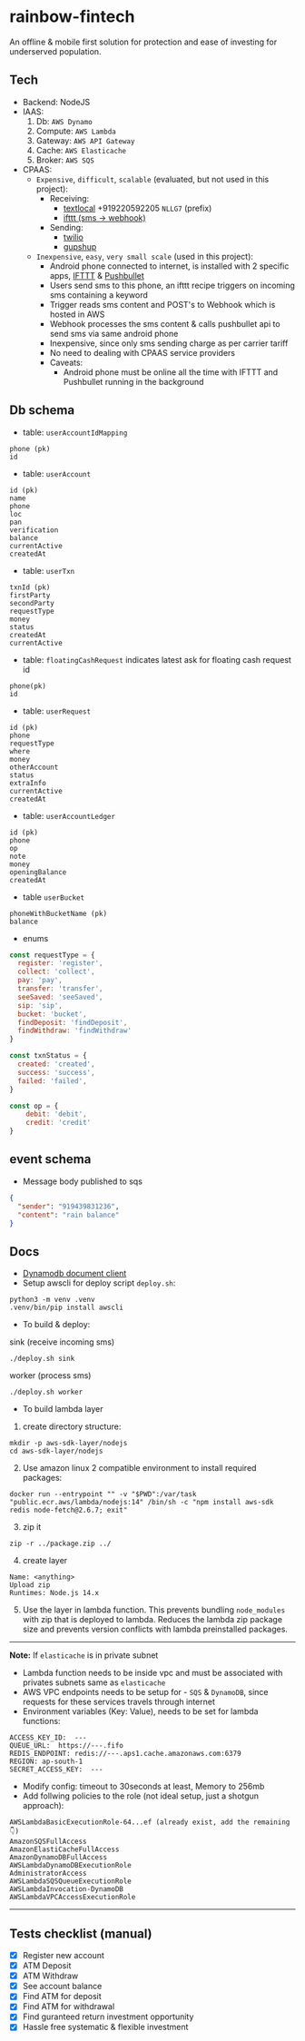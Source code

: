 # rainbow-fintech
An offline & mobile first solution for protection and ease of investing for underserved population.

## Tech
- Backend: NodeJS
- IAAS:
    1. Db: `AWS Dynamo`
    2. Compute: `AWS Lambda`
    3. Gateway: `AWS API Gateway`
    4. Cache: `AWS Elasticache`
    5. Broker: `AWS SQS`
- CPAAS:
  - `Expensive`, `difficult`, `scalable` (evaluated, but not used in this project):
    - Receiving:
      - [textlocal](https://textlocal.in) +919220592205 `NLLG7` (prefix)
      - [ifttt (sms → webhook)](https://ifttt.com/android_messages)
    - Sending:
      - [twilio](https://twilio.com)
      - [gupshup](https://enterprise.smsgupshup.com)
  - `Inexpensive`, `easy`, `very small scale` (used in this project):
    - Android phone connected to internet, is installed with 2 specific apps, [IFTTT](https://ifttt.com/android_device) & [Pushbullet](https://www.pushbullet.com/)
    - Users send sms to this phone, an ifttt recipe triggers on incoming sms containing a keyword
    - Trigger reads sms content and POST's to Webhook which is hosted in AWS
    - Webhook processes the sms content & calls pushbullet api to send sms via same android phone
    - Inexpensive, since only sms sending charge as per carrier tariff
    - No need to dealing with CPAAS service providers
    - Caveats:
      - Android phone must be online all the time with IFTTT and Pushbullet running in the background

## Db schema
- table: `userAccountIdMapping`
```
phone (pk)
id
```

- table: `userAccount`
```
id (pk)
name
phone
loc
pan
verification
balance
currentActive
createdAt
 ```

- table: `userTxn`
```
txnId (pk)
firstParty
secondParty
requestType
money
status
createdAt
currentActive
```

- table: `floatingCashRequest`
indicates latest ask for floating cash request id
```
phone(pk)
id
```

- table: `userRequest`
```
id (pk)
phone
requestType
where
money
otherAccount
status
extraInfo
currentActive
createdAt
```

- table: `userAccountLedger`
```
id (pk)
phone
op
note
money
openingBalance
createdAt
```

- table `userBucket`
```
phoneWithBucketName (pk)
balance
```

- enums

```javascript
const requestType = {
  register: 'register',
  collect: 'collect',
  pay: 'pay',
  transfer: 'transfer',
  seeSaved: 'seeSaved',
  sip: 'sip',
  bucket: 'bucket',
  findDeposit: 'findDeposit',
  findWithdraw: 'findWithdraw'
}

const txnStatus = {
  created: 'created',
  success: 'success',
  failed: 'failed',
}

const op = {
    debit: 'debit',
    credit: 'credit'
}
```

## event schema
- Message body published to sqs
```json
{ 
  "sender": "919439831236", 
  "content": "rain balance"
}
```

## Docs
- [Dynamodb document client](https://docs.aws.amazon.com/sdk-for-javascript/v2/developer-guide/dynamodb-example-document-client.html)
- Setup awscli for deploy script `deploy.sh`:
```
python3 -m venv .venv
.venv/bin/pip install awscli
```
- To build & deploy:

sink (receive incoming sms)
```shell
./deploy.sh sink
```

worker (process sms)
```shell
./deploy.sh worker
```

- To build lambda layer

1. create directory structure:
```shell
mkdir -p aws-sdk-layer/nodejs
cd aws-sdk-layer/nodejs
```

2. Use amazon linux 2 compatible environment to install required packages:
```shell
docker run --entrypoint "" -v "$PWD":/var/task "public.ecr.aws/lambda/nodejs:14" /bin/sh -c "npm install aws-sdk redis node-fetch@2.6.7; exit"
```

3. zip it
```shell
zip -r ../package.zip ../
```

4. create layer
```shell
Name: <anything>
Upload zip
Runtimes: Node.js 14.x
```

5. Use the layer in lambda function.
This prevents bundling `node_modules` with zip that is deployed to lambda. Reduces the lambda zip package size and prevents version conflicts with lambda preinstalled packages.

---
**Note:** If `elasticache` is in private subnet
- Lambda function needs to be inside vpc and must be associated with privates subnets same as `elasticache`
- AWS VPC endpoints needs to be setup for - `SQS` & `DynamoDB`, since requests for these services travels through internet
- Environment variables (Key: Value), needs to be set for lambda functions:
```shell
ACCESS_KEY_ID:	---
QUEUE_URL:	https://---.fifo
REDIS_ENDPOINT:	redis://---.aps1.cache.amazonaws.com:6379
REGION:	ap-south-1
SECRET_ACCESS_KEY:	---
```
- Modify config: timeout to 30seconds at least, Memory to 256mb
- Add follwing policies to the role (not ideal setup, just a shotgun approach):
```shell
AWSLambdaBasicExecutionRole-64...ef	(already exist, add the remaining 👇)
AmazonSQSFullAccess
AmazonElastiCacheFullAccess
AmazonDynamoDBFullAccess
AWSLambdaDynamoDBExecutionRole
AdministratorAccess
AWSLambdaSQSQueueExecutionRole
AWSLambdaInvocation-DynamoDB
AWSLambdaVPCAccessExecutionRole
```
---

Tests checklist (manual)
---
- [x] Register new account
- [x] ATM Deposit
- [x] ATM Withdraw
- [x] See account balance
- [x] Find ATM for deposit
- [x] Find ATM for withdrawal
- [x] Find guranteed return investment opportunity
- [x] Hassle free systematic & flexible investment
